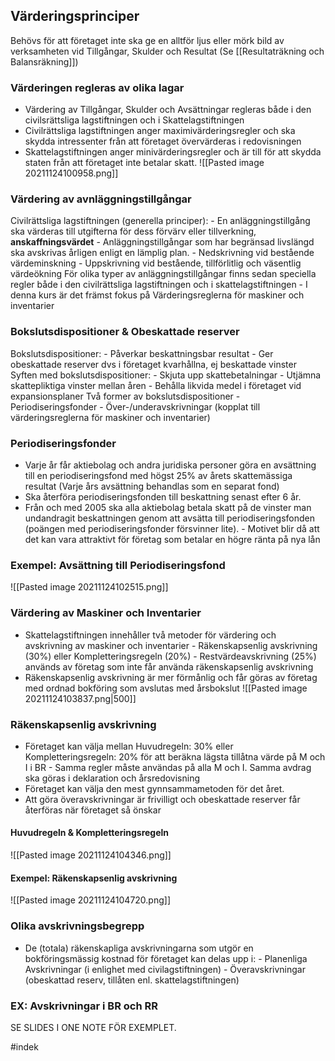 ## Värderingsprinciper

Behövs för att företaget inte ska ge en alltför ljus eller mörk bild av verksamheten vid Tillgångar, Skulder och Resultat (Se [[Resultaträkning och Balansräkning]])

### Värderingen regleras av olika lagar
- Värdering av Tillgångar, Skulder och Avsättningar regleras både i den civilsrättsliga lagstiftningen och i Skattelagstiftningen
- Civilrättsliga lagstiftningen anger maximivärderingsregler och ska skydda intressenter från att företaget övervärderas i redovisningen
- Skattelagstiftningen anger minivärderingsregler och är till för att skydda staten från att företaget inte betalar skatt.
![[Pasted image 20211124100958.png]]

### Värdering av avnläggningstillgångar
Civilrättsliga lagstiftningen (generella principer):
	- En anläggningstillgång ska värderas till utgifterna för dess förvärv eller tillverkning, **anskaffningsvärdet**
	- Anläggningstillgångar som har begränsad livslängd ska avskrivas årligen enligt en lämplig plan.
	- Nedskrivning vid bestående värdeminskning
	- Uppskrivning vid bestående, tillförlitlig och väsentlig värdeökning
För olika typer av anläggningstillgångar finns sedan speciella regler både i den civilrättsliga lagstiftningen och i skattelagstiftningen
		- I denna kurs är det främst fokus på Värderingsreglerna för maskiner och inventarier
		
### Bokslutsdispositioner & Obeskattade reserver
Bokslutsdispositioner:
		- Påverkar beskattningsbar resultat
		- Ger obeskattade reserver dvs i företaget kvarhållna, ej beskattade vinster
Syften med bokslutsdispositioner:
		- Skjuta upp skattebetalningar
		- Utjämna skattepliktiga vinster mellan åren
		- Behålla likvida medel i företaget vid expansionsplaner
Två former av bokslutsdispositioner
		- Periodiseringsfonder
		- Över-/underavskrivningar (kopplat till värderingsreglerna för maskiner och inventarier)
		
### Periodiseringsfonder
- Varje år får aktiebolag och andra juridiska personer göra en avsättning till en periodiseringsfond med högst 25% av årets skattemässiga resultat (Varje års avsättning behandlas som en separat fond)
- Ska återföra periodiseringsfonden till beskattning senast efter 6 år.
- Från och med 2005 ska alla aktiebolag betala skatt på de vinster man undandragit beskattningen genom att avsätta till periodiseringsfonden (poängen med periodiseringsfonder försvinner lite).
		- Motivet blir då att det kan vara attraktivt för företag som betalar en högre ränta på nya lån

### Exempel: Avsättning till Periodiseringsfond
![[Pasted image 20211124102515.png]]

### Värdering av Maskiner och Inventarier
- Skattelagstiftningen innehåller två metoder för värdering och avskrivning av maskiner och inventarier
		- Räkenskapsenlig avskrivning (30%) eller Kompletteringsregeln (20%)
		- Restvärdeavskrivning (25%) används av företag som inte får använda räkenskapsenlig avskrivning
- Räkenskapsenlig avskrivning är mer förmånlig och får göras av företag med ordnad bokföring som avslutas med årsbokslut
![[Pasted image 20211124103837.png|500]]

### Räkenskapsenlig avskrivning
- Företaget kan välja mellan Huvudregeln: 30% eller Kompletteringsregeln: 20% för att beräkna lägsta tillåtna värde på M och I i BR
		- Samma regler måste användas på alla M och I. Samma avdrag ska göras i deklaration och årsredovisning
- Företaget kan välja den mest gynnsammametoden för det året.
- Att göra överavskrivningar är frivilligt och obeskattade reserver får återföras när företaget så önskar

#### Huvudregeln & Kompletteringsregeln
![[Pasted image 20211124104346.png]]

#### Exempel: Räkenskapsenlig avskrivning
![[Pasted image 20211124104720.png]]

### Olika avskrivningsbegrepp
- De (totala) räkenskapliga avskrivningarna som utgör en bokföringsmässig kostnad för företaget kan delas upp i:
		- Planenliga Avskrivningar (i enlighet med civilagstiftningen)
		- Överavskrivningar (obeskattad reserv, tillåten enl. skattelagstiftningen)

### EX: Avskrivningar i BR och RR
SE SLIDES I ONE NOTE FÖR EXEMPLET.



#indek